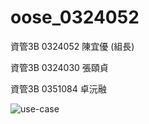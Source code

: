 # oose_0324052

資管3B 0324052 陳宜優 (組長)

資管3B 0324030 張頤貞

資管3B 0351084 卓沅融

![use-case](https://cloud.githubusercontent.com/assets/22560259/20530497/83a34e38-b10e-11e6-9fa4-8722f89e4cf5.png)
